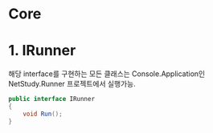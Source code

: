 # Core

# 1. IRunner
해당 interface를 구현하는 모든 클래스는 Console.Application인 NetStudy.Runner 프로젝트에서 실행가능.
```cs
public interface IRunner
{
    void Run();
}
```